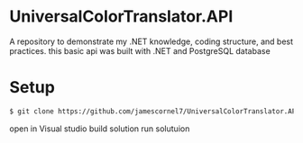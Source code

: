 # UniversalColorTranslator.API
A repository to demonstrate my .NET knowledge, coding structure, and best practices.
this basic api was built with .NET and PostgreSQL database

# Setup
```sh
$ git clone https://github.com/jamescornel7/UniversalColorTranslator.API.git
```
open in Visual studio
build solution
run solutuion